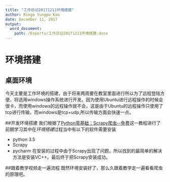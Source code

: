 ```yaml
---
title: "工作日记20171211环境搭建"
author: Ringo Yungpo Kao
date: December 11, 2017
output:
  word_document:
    path: /Exports/工作日记20171211环境搭建.docx
---
```

# 环境搭建


## 桌面环境
今天主要是工作环境的搭建，由于将来两周要在教室里面进行所以为了远程登陆方便，将选用windows操作系统进行开发。因为使用Ubuntu进行远程操作的时候会很卡，而使用windows的远程操作就不会，这是由于Ubuntu的远程操作只使用了tcp进行传输，而windows是tcp+udp,所以传输方面会快速一点。


##开发环境搭建
我们根据了[Python零基础：Scrapy爬虫--免费](http://study.163.com/course/courseMain.htm?courseId=1003666043)这一教程进行了前期学习其中在*环境搭建*过程当中有以下的软件需要安装
- python 3.5
- Scrapy
- pycharm
在安装的过程中由于Scrapy出现了问题，所以找到的最简单的解决方法是安装VC++。最后终于把Scrapy安装成功。


##跟着教学视频走一遍流程
既然环境安装好了，那么久跟着教学走一遍看看爬虫的原理吧。